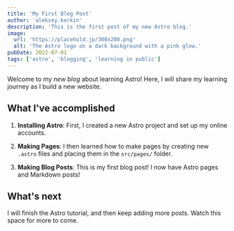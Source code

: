 ```yaml
---
title: 'My First Blog Post'
author: 'aleksey.kerkin'
description: 'This is the first post of my new Astro blog.'
image:
  url: 'https://placehold.jp/300x200.png'
  alt: 'The Astro logo on a dark background with a pink glow.'
pubDate: 2022-07-01
tags: ['astro', 'blogging', 'learning in public']
---
```


Welcome to my _new blog_ about learning Astro! Here, I will share my learning journey as I build a new website.

## What I've accomplished

1. **Installing Astro**: First, I created a new Astro project and set up my online accounts.

2. **Making Pages**: I then learned how to make pages by creating new `.astro` files and placing them in the `src/pages/` folder.

3. **Making Blog Posts**: This is my first blog post! I now have Astro pages and Markdown posts!

## What's next

I will finish the Astro tutorial, and then keep adding more posts. Watch this space for more to come.
